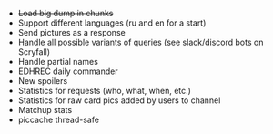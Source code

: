 * ~~Load big dump in chunks~~
* Support different languages (ru and en for a start)
* Send pictures as a response
* Handle all possible variants of queries (see slack/discord bots on Scryfall)
* Handle partial names
* EDHREC daily commander
* New spoilers
* Statistics for requests (who, what, when, etc.)
* Statistics for raw card pics added by users to channel
* Matchup stats
* piccache thread-safe
